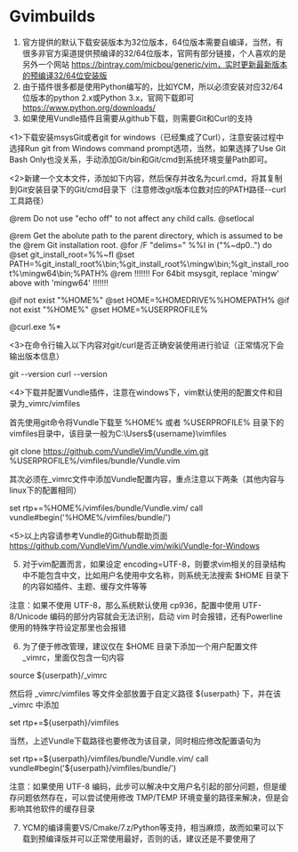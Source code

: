 # Gvimbuilds

1. 官方提供的默认下载安装版本为32位版本，64位版本需要自编译，当然，有很多非官方渠道提供预编译的32/64位版本，官网有部分链接，个人喜欢的是另外一个网站 https://bintray.com/micbou/generic/vim，实时更新最新版本的预编译32/64位安装版
2. 由于插件很多都是使用Python编写的，比如YCM，所以必须安装对应32/64位版本的python 2.x或Python 3.x，官网下载即可 https://www.python.org/downloads/
3. 如果使用Vundle插件且需要从github下载，则需要Git和Curl的支持

<1>下载安装msysGit或者git for windows（已经集成了Curl），注意安装过程中选择Run git from Windows command prompt选项，当然，如果选择了Use Git Bash Only也没关系，手动添加Git/bin和Git/cmd到系统环境变量Path即可。

<2>新建一个文本文件，添加如下内容，然后保存并改名为curl.cmd，将其复制到Git安装目录下的Git/cmd目录下（注意修改git版本位数对应的PATH路径--curl工具路径）

@rem Do not use "echo off" to not affect any child calls.
@setlocal

@rem Get the abolute path to the parent directory, which is assumed to be the
@rem Git installation root.
@for /F "delims=" %%I in ("%~dp0..") do @set git_install_root=%%~fI
@set PATH=%git_install_root%\bin;%git_install_root%\mingw\bin;%git_install_root%\mingw64\bin;%PATH%
@rem !!!!!!! For 64bit msysgit, replace 'mingw' above with 'mingw64' !!!!!!!

@if not exist "%HOME%" @set HOME=%HOMEDRIVE%%HOMEPATH%
@if not exist "%HOME%" @set HOME=%USERPROFILE%

@curl.exe %*

<3>在命令行输入以下内容对git/curl是否正确安装使用进行验证（正常情况下会输出版本信息）

git --version
curl --version

<4>下载并配置Vundle插件，注意在windows下，vim默认使用的配置文件和目录为_vimrc/vimfiles

首先使用git命令将Vundle下载至 %HOME% 或者 %USERPROFILE% 目录下的vimfiles目录中，该目录一般为C:\Users\${username}\vimfiles

git clone https://github.com/VundleVim/Vundle.vim.git %USERPROFILE%/vimfiles/bundle/Vundle.vim

其次必须在_vimrc文件中添加Vundle配置内容，重点注意以下两条（其他内容与linux下的配置相同）

set rtp+=%HOME%/vimfiles/bundle/Vundle.vim/
call vundle#begin('%HOME%/vimfiles/bundle/')

<5>以上内容请参考Vundle的Github帮助页面 https://github.com/VundleVim/Vundle.vim/wiki/Vundle-for-Windows

5. 对于vim配置而言，如果设定 encoding=UTF-8，则要求vim相关的目录结构中不能包含中文，比如用户名使用中文名称，则系统无法搜索 $HOME 目录下的内容如插件、主题、缓存文件等等

注意：如果不使用 UTF-8，那么系统默认使用 cp936，配置中使用 UTF-8/Unicode 编码的部分内容就会无法识别，启动 vim 时会报错，还有Powerline使用的特殊字符设定那里也会报错

6. 为了便于修改管理，建议仅在 $HOME 目录下添加一个用户配置文件 _vimrc，里面仅包含一句内容

source ${userpath}/_vimrc

然后将 _vimrc/vimfiles 等文件全部放置于自定义路径 ${userpath} 下，并在该 _vimrc 中添加

set rtp+=${userpath}/vimfiles

当然，上述Vundle下载路径也要修改为该目录，同时相应修改配置语句为

set rtp+=${userpath}/vimfiles/bundle/Vundle.vim/
call vundle#begin('${userpath}/vimfiles/bundle/')

注意：如果使用 UTF-8 编码，此步可以解决中文用户名引起的部分问题，但是缓存问题依然存在，可以尝试使用修改 TMP/TEMP 环境变量的路径来解决，但是会影响其他软件的缓存目录

7. YCM的编译需要VS/Cmake/7.z/Python等支持，相当麻烦，故而如果可以下载到预编译版并可以正常使用最好，否则的话，建议还是不要使用了